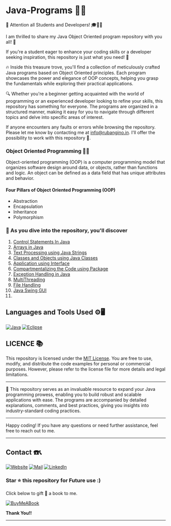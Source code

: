 # Java-Programs 👨‍💻

📢 Attention all Students and Developers! 🎓👩‍💻

I am thrilled to share my Java Object Oriented program repository with you all! 🚀

If you're a student eager to enhance your coding skills or a developer seeking inspiration, this repository is just what you need! 🌟

🔥 Inside this treasure trove, you'll find a collection of meticulously crafted Java programs based on Object Oriented principles. Each program showcases the power and elegance of OOP concepts, helping you grasp the fundamentals while exploring their practical applications.

🔍 Whether you're a beginner getting acquainted with the world of programming or an experienced developer looking to refine your skills, this repository has something for everyone. The programs are organized in a structured manner, making it easy for you to navigate through different topics and delve into specific areas of interest.

If anyone encounters any faults or errors while browsing the repository. Please let me know by contacting me at info@rubangino.in. I'll offer the possibility to work with this repository 🤝.

### Object Oriented Programming 🧑‍💻

Object-oriented programming (OOP) is a computer programming model that organizes software design around data, or objects, rather than functions and logic. An object can be defined as a data field that has unique attributes and behavior.

#### Four Pillars of Object Oriented Programming (OOP)

- Abstraction 
- Encapsulation
- Inheritance 
- Polymorphism

### 🎯 As you dive into the repository, you'll discover

1. [Control Statements In Java](/1-Control-Statements-in-Java)
2. [Arrays in Java](/2-Arrays-in-java)
3. [Text Processing using Java Strings](/3-Text-processing-using-java-strings)
4. [Classes and Objects using Java Classes](/4-Classes-and-Objects-in-Java)
5. [Application using Interface](/5-Application-using-Interface)
6. [Compartmentalizing the Code using Package](/6-Compartmentalizing-the-Code-using-package)
7. [Exception Handling in Java](/7-Exception-handling-in-Java)
8. [MultiThreading](/8-MultiThreading)
9. [File Handling](/9-FileHandling)
10. [Java Swing GUI](/10-JavaSwingGUI)
11. 

## Languages and Tools Used ⚙️🖥️

[![Java](https://img.shields.io/badge/Java-ED8B00?style=for-the-badge&logo=java&logoColor=white)](https://github.com/Ruban2205/Java-Programs)
[![Eclipse](https://img.shields.io/badge/Eclipse-2C2255?style=for-the-badge&logo=eclipse&logoColor=white)](https://github.com/Ruban2205/Java-Programs)


## LICENCE 📚

This repository is licensed under the [MIT License](/LICENSE). You are free to use, modify, and distribute the code examples for personal or commercial purposes. However, please refer to the license file for more details and legal limitations.

---

🚀 This repository serves as an invaluable resource to expand your Java programming prowess, enabling you to build robust and scalable applications with ease. The programs are accompanied by detailed explanations, comments, and best practices, giving you insights into industry-standard coding practices.

---

Happy coding! If you have any questions or need further assistance, feel free to reach out to me.

<hr/>

## Contact ☎️📞

[![Website](https://img.shields.io/badge/website-000000?style=for-the-badge&logo=About.me&logoColor=white)](https://rubangino.in/)
[![Mail](https://img.shields.io/badge/Email-D14836?style=for-the-badge&logo=gmail&logoColor=white)](mailto:info@rubangino.in)
[![LinkedIn](https://img.shields.io/badge/LinkedIn-0077B5?style=for-the-badge&logo=linkedin&logoColor=white)](https://www.linkedin.com/in/ruban-gino-singh/)


### Star ⭐ this repository for Future use :)

Click below to gift 🎁 a book to me.

[![BuyMeABook](https://img.shields.io/badge/Buy%20Me%20a%20Book-ffdd00?style=for-the-badge&logo=buy-me-a-book&logoColor=black)
](https://bit.ly/3M5jxLd)

**Thank You!!**

<hr/>
